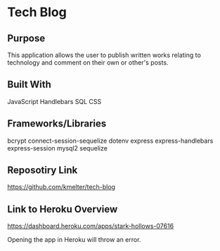 # Tech Blog

## Purpose
This application allows the user to publish written works relating to technology and comment on their own or other's posts.

## Built With
JavaScript
Handlebars
SQL
CSS

## Frameworks/Libraries
bcrypt
connect-session-sequelize
dotenv
express
express-handlebars
express-session
mysql2
sequelize

## Reposotiry Link
https://github.com/kmelter/tech-blog

## Link to Heroku Overview
https://dashboard.heroku.com/apps/stark-hollows-07616

Opening the app in Heroku will throw an error.